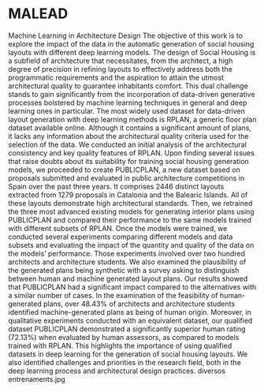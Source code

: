 # MALEAD
Machine Learning in Architecture Design 
The objective of this work is to explore the impact of the data in the automatic generation of social housing layouts with different deep learning models. The design of Social Housing is a subfield of architecture that necessitates, from the architect, a high degree of precision in refining layouts to effectively address both the programmatic requirements and the aspiration to attain the utmost architectural quality to guarantee inhabitants comfort. This dual challenge stands to gain significantly from the incorporation of data-driven generative processes bolstered by machine learning techniques in general and deep learning ones in particular. The most widely used dataset for data-driven layout generation with deep learning methods is RPLAN, a generic floor plan dataset available online. Although it contains a significant amount of plans, it lacks any information about the architectural quality criteria used for the selection of the data. We conducted an initial analysis of the architectural consistency and key quality features of RPLAN. Upon finding several issues that raise doubts about its suitability for training social housing generation models, we proceeded to create PUBLICPLAN, a new dataset based on proposals submitted and evaluated in public architecture competitions in Spain over the past three years. It comprises 2446 distinct layouts extracted from 1279 proposals in Catalonia and the Balearic Islands. All of these layouts demonstrate high architectural standards. Then, we retrained the three most advanced existing models for generating interior plans using PUBLICPLAN and compared their performance to the same models trained with different subsets of RPLAN. Once the models were trained, we conducted several experiments comparing different models and data subsets and evaluating the impact of the quantity and quality of the data on the models’ performance. Those experiments involved over two hundred architects and architecture students. We also examined the plausibility of the generated plans being synthetic with a survey asking to distinguish between human and machine generated layout plans. Our results showed that PUBLICPLAN had a significant impact compared to the alternatives with a similar number of cases. In the examination of the feasibility of human- generated plans, over 48.43% of architects and architecture students identified machine-generated plans as being of human origin. Moreover, in qualitative experiments conducted with an equivalent dataset, our qualified dataset PUBLICPLAN demonstrated a significantly superior human rating (72.13%) when evaluated by human assessors, as compared to models trained with RPLAN. This highlights the importance of using qualified datasets in deep learning for the generation of social housing layouts. We also identified challenges and priorities in the research field, both in the deep learning process and architectural design practices. 
diversos entrenaments.jpg
